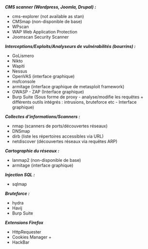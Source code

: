 ***CMS scanner (Wordpress, Joomla, Drupal) :***

- cms-explorer (not available as stan)
- CMSmap (non-disponible de base)
- WPscan
- WAP Web Application Protection
- Joomscan Security Scanner 


***Interceptions/Exploits/Analyseurs de vulnérabilités (bourrins) :***

- GoLismero
- Nikto
- Wapiti
- Nessus
- OpenVAS (interface graphique)
- msfconsole
- armitage (interface graphique de metasploit framework)
- OWASP - ZAP (Interface graphique)
- Burp Suite (Sous forme de proxy - analyse/modifie les requêtes + différents outils intégrés : intrusions, bruteforce etc - Interface graphique)

***Collectes d'informations/Scanners :***

- nmap (scanners de ports/découvertes réseaux)
- DNSmap
- dirb (liste les répertoires accessibles via URL)
- netdiscover (découvertes réseaux via requêtes ARP)

***Cartographie du réseaux :***

- lanmap2 (non-disponible de base)
- armitage (interface graphique)

***Injection SQL :***

- sqlmap

***Bruteforce :***

- hydra
- Havij
- Burp Suite

***Extensions Firefox***

- HttpRequester
- Cookies Manager +
- HackBar
